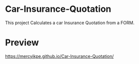 # Car-Insurance-Quotation
This project Calculates a car Insurance Quotation from a FORM.


# Preview 
https://mercyikpe.github.io/Car-Insurance-Quotation/
